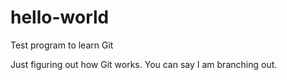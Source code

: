 # hello-world
Test program to learn Git

Just figuring out how Git works. 
You can say I am branching out.
